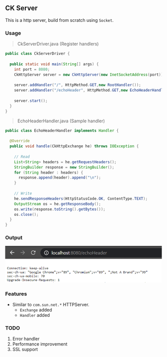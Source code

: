 ## CK Server
This is a http server, build from scratch using `Socket`.

### Usage

> CkServerDriver.java (Register handlers)
```java
public class CkServerDriver {

  public static void main(String[] args) {
    int port = 8080;
    CkHttpServer server = new CkHttpServer(new InetSocketAddress(port));

    server.addHandler("/", HttpMethod.GET,new RootHandler());
    server.addHandler("/echoHeader", HttpMethod.GET,new EchoHeaderHandler());

    server.start();
  }
}
```

> EchoHeaderHandler.java (Sample handler)
```java
public class EchoHeaderHandler implements Handler {

  @Override
  public void handle(CkHttpExchange he) throws IOException {

    // Read
    List<String> headers = he.getRequestHeaders();
    StringBuilder response = new StringBuilder();
    for (String header : headers) {
      response.append(header).append("\n");
    }

    // Write
    he.sendResponseHeaders(HttpStatusCode.OK, ContentType.TEXT);
    OutputStream os = he.getResponseBody();
    os.write(response.toString().getBytes());
    os.close();
  }
}
```

### Output
![Browser Output](misc/screenshots/echo-header-screenshot.PNG)

### Features
- Similar to `com.sun.net.*` HTTPServer.
    - `Exchange` added
    - `Handler` added

### TODO
1. Error handler
2. Performance improvement
2. SSL support